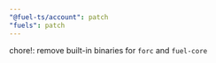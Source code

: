 ```yaml
---
"@fuel-ts/account": patch
"fuels": patch
---
```


chore!: remove built-in binaries for `forc` and `fuel-core`